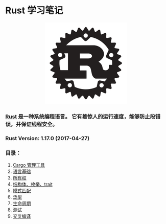 # Rust 学习笔记

<p align="center"><a target="_blank" href="http://www.rust-lang.org"><img src="logo/rust-logo-256x256-blk.png"></a></p>

<h3><a target="_blank" href="http://www.rust-lang.org">Rust</a> 是一种系统编程语言。 它有着惊人的运行速度，能够防止段错误，并保证线程安全。</h3>





### Rust Version: 1.17.0 (2017-04-27)


### 目录：

1. [Cargo 管理工具](notes/cargo.md)
2. [语言基础](notes/base.md)
3. [所有权](notes/ownership.md)
4. [结构体、枚举、trait](notes/struct-enum-trait.md)
5. [模式匹配](notes/match.md)
6. [泛型](notes/generics.md)
7. [生命周期](notes/lifetime.md)
8. [测试](notes/testing.md)
9. [交叉编译](notes/cross-compiler.md)













